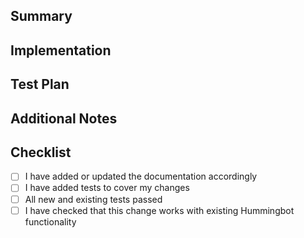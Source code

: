 ## Summary
<!-- Explain the **motivation** for making this change. What problem does it solve? -->

## Implementation
<!-- How did you implement the solution? Include a list of changes, limitations, etc. -->

## Test Plan
<!-- How did you test this change? Include details of tests run, potential impacts to existing functionality -->

## Additional Notes
<!-- Add any other context about the PR here. -->

## Checklist
- [ ] I have added or updated the documentation accordingly
- [ ] I have added tests to cover my changes
- [ ] All new and existing tests passed
- [ ] I have checked that this change works with existing Hummingbot functionality
